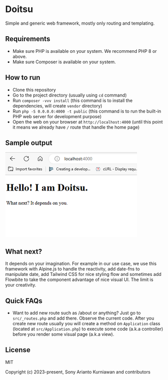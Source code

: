 # Doitsu
Simple and generic web framework, mostly only routing and templating.

## Requirements

- Make sure PHP is available on your system. We recommend PHP 8 or above.
- Make sure Composer is available on your system.

## How to run

- Clone this repository
- Go to the project directory (usually using `cd` command)
- Run `composer -vvv install` (this command is to install the dependencies, will create `vendor` directory)
- Run `php -S 0.0.0.0:4000 -t public` (this command is to run the built-in PHP web server for development purpose)
- Open the web on your browser at `http://localhost:4000` (until this point it means we already have `/` route that handle the home page)

## Sample output

![My image](https://github.com/radicalcircle/doitsu/blob/main/doitsu.png?raw=true)

## What next?

It depends on your imagination. For example in our use case, we use this framework with Alpine.js to handle the reactivity, add date-fns to manipulate date, add Tailwind CSS for nice styling flow and sometimes add Flowbite to take the component advantage of nice visual UI. The limit is your creativity.

## Quick FAQs

- Want to add new route such as /about or anything? Just go to `src/_routes.php` and add there. Observe the current code. After you create new route usually you will create a method on `Application` class (located at `src/Application.php`) to execute some code (a.k.a controller) before you render some visual page (a.k.a view).

## License

MIT

Copyright (c) 2023-present, Sony Arianto Kurniawan and contributors
